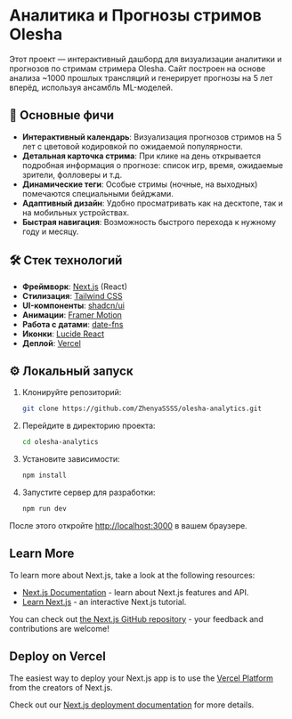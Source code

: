 # Аналитика и Прогнозы стримов Olesha

Этот проект — интерактивный дашборд для визуализации аналитики и прогнозов по стримам стримера Olesha. Сайт построен на основе анализа ~1000 прошлых трансляций и генерирует прогнозы на 5 лет вперёд, используя ансамбль ML-моделей.

## 🚀 Основные фичи

*   **Интерактивный календарь**: Визуализация прогнозов стримов на 5 лет с цветовой кодировкой по ожидаемой популярности.
*   **Детальная карточка стрима**: При клике на день открывается подробная информация о прогнозе: список игр, время, ожидаемые зрители, фолловеры и т.д.
*   **Динамические теги**: Особые стримы (ночные, на выходных) помечаются специальными бейджами.
*   **Адаптивный дизайн**: Удобно просматривать как на десктопе, так и на мобильных устройствах.
*   **Быстрая навигация**: Возможность быстрого перехода к нужному году и месяцу.

## 🛠️ Стек технологий

*   **Фреймворк**: [Next.js](https://nextjs.org/) (React)
*   **Стилизация**: [Tailwind CSS](https://tailwindcss.com/)
*   **UI-компоненты**: [shadcn/ui](https://ui.shadcn.com/)
*   **Анимации**: [Framer Motion](https://www.framer.com/motion/)
*   **Работа с датами**: [date-fns](https://date-fns.org/)
*   **Иконки**: [Lucide React](https://lucide.dev/)
*   **Деплой**: [Vercel](https://vercel.com/)

## ⚙️ Локальный запуск

1.  Клонируйте репозиторий:
    ```bash
    git clone https://github.com/ZhenyaSSSS/olesha-analytics.git
    ```
2.  Перейдите в директорию проекта:
    ```bash
    cd olesha-analytics
    ```
3.  Установите зависимости:
    ```bash
    npm install
    ```
4.  Запустите сервер для разработки:
    ```bash
    npm run dev
    ```

После этого откройте [http://localhost:3000](http://localhost:3000) в вашем браузере.

## Learn More

To learn more about Next.js, take a look at the following resources:

- [Next.js Documentation](https://nextjs.org/docs) - learn about Next.js features and API.
- [Learn Next.js](https://nextjs.org/learn) - an interactive Next.js tutorial.

You can check out [the Next.js GitHub repository](https://github.com/vercel/next.js) - your feedback and contributions are welcome!

## Deploy on Vercel

The easiest way to deploy your Next.js app is to use the [Vercel Platform](https://vercel.com/new?utm_medium=default-template&filter=next.js&utm_source=create-next-app&utm_campaign=create-next-app-readme) from the creators of Next.js.

Check out our [Next.js deployment documentation](https://nextjs.org/docs/app/building-your-application/deploying) for more details.
